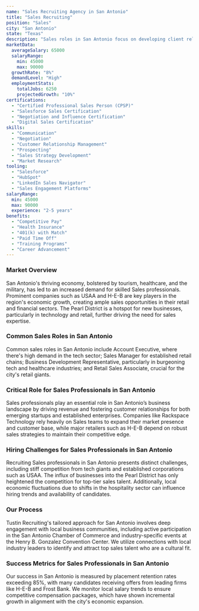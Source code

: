 ```yaml
---
name: "Sales Recruiting Agency in San Antonio"
title: "Sales Recruiting"
position: "Sales"
city: "San Antonio"
state: "Texas"
description: "Sales roles in San Antonio focus on developing client relationships and achieving sales targets across various industries including technology, healthcare, and energy."
marketData:
  averageSalary: 65000
  salaryRange:
    min: 45000
    max: 90000
  growthRate: "8%"
  demandLevel: "High"
  employmentStats:
    totalJobs: 6250
    projectedGrowth: "10%"
certifications:
  - "Certified Professional Sales Person (CPSP)"
  - "Salesforce Sales Certification"
  - "Negotiation and Influence Certification"
  - "Digital Sales Certification"
skills:
  - "Communication"
  - "Negotiation"
  - "Customer Relationship Management"
  - "Prospecting"
  - "Sales Strategy Development"
  - "Market Research"
tooling:
  - "Salesforce"
  - "HubSpot"
  - "LinkedIn Sales Navigator"
  - "Sales Engagement Platforms"
salaryRange:
  min: 45000
  max: 90000
  experience: "2-5 years"
benefits:
  - "Competitive Pay"
  - "Health Insurance"
  - "401(k) with Match"
  - "Paid Time Off"
  - "Training Programs"
  - "Career Advancement"
---
```


### Market Overview
San Antonio's thriving economy, bolstered by tourism, healthcare, and the military, has led to an increased demand for skilled Sales professionals. Prominent companies such as USAA and H-E-B are key players in the region's economic growth, creating ample sales opportunities in their retail and financial sectors. The Pearl District is a hotspot for new businesses, particularly in technology and retail, further driving the need for sales expertise.
### Common Sales Roles in San Antonio
Common sales roles in San Antonio include Account Executive, where there's high demand in the tech sector; Sales Manager for established retail chains; Business Development Representative, particularly in burgeoning tech and healthcare industries; and Retail Sales Associate, crucial for the city's retail giants.

### Critical Role for Sales Professionals in San Antonio
Sales professionals play an essential role in San Antonio’s business landscape by driving revenue and fostering customer relationships for both emerging startups and established enterprises. Companies like Rackspace Technology rely heavily on Sales teams to expand their market presence and customer base, while major retailers such as H-E-B depend on robust sales strategies to maintain their competitive edge.

### Hiring Challenges for Sales Professionals in San Antonio
Recruiting Sales professionals in San Antonio presents distinct challenges, including stiff competition from tech giants and established corporations such as USAA. The influx of businesses into the Pearl District has only heightened the competition for top-tier sales talent. Additionally, local economic fluctuations due to shifts in the hospitality sector can influence hiring trends and availability of candidates.

### Our Process
Tustin Recruiting's tailored approach for San Antonio involves deep engagement with local business communities, including active participation in the San Antonio Chamber of Commerce and industry-specific events at the Henry B. Gonzalez Convention Center. We utilize connections with local industry leaders to identify and attract top sales talent who are a cultural fit.

### Success Metrics for Sales Professionals in San Antonio
Our success in San Antonio is measured by placement retention rates exceeding 85%, with many candidates receiving offers from leading firms like H-E-B and Frost Bank. We monitor local salary trends to ensure competitive compensation packages, which have shown incremental growth in alignment with the city's economic expansion.